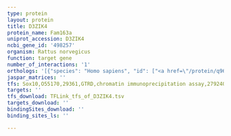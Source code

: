 ```yaml
---
type: protein
layout: protein
title: D3ZIK4
protein_name: Fam163a
uniprot_accession: D3ZIK4
ncbi_gene_id: '498257'
organism: Rattus norvegicus
function: target gene
number_of_interactions: '1'
orthologs: '[{"species": "Homo sapiens", "id": ["<a href=\"/protein/q96gl9\">Q96GL9</a>"]}, {"species": "Danio rerio", "id": ["<a href=\"/protein/b0s6b8\">B0S6B8</a>"]}, {"species": "Mus musculus", "id": ["<a href=\"/protein/q8caa5\">Q8CAA5</a>"]}]'
jaspar_matrices: ''
tfs: Sox10,O55170,29361,GTRD,chromatin immunoprecipitation assay,27924024%5Buid%5D,No
targets: ''
tfs_download: TFLink_tfs_of_D3ZIK4.tsv
targets_download: ''
bindingSites_download: ''
binding_sites_ls: ''

---
```

